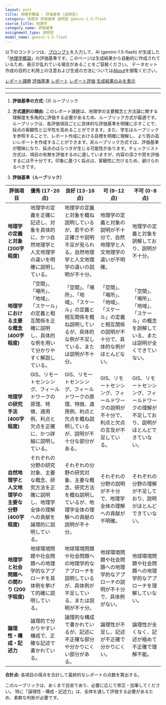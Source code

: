 ```yaml
---
layout: post
title: 地理学概論 - 評価基準 (説明型)
category: 地理学 評価基準 説明型 gemini-1.5-flash
course_title: 地理学
category_name: 評価基準
assignment_type: 説明型
model_name: gemini-1.5-flash
---
```


以下のコンテンツは、[プロンプト](https://github.com/takedatoshiyuki/synthetic_assignments/tree/main/generated/地理学/gemini-1.5-flash/prompt_評価基準-説明型.md)を入力して、AI (gemini-1.5-flash) が生成した「[地理学概論](/contents/地理学/)」の評価基準です。このページは生成結果から自動的に作成されているため、表示が乱れている場合があることをご容赦ください。
データセット作成の目的と利用上の注意および生成の方法については[About](/About)を御覧ください。

[レポート課題](../レポート課題-説明型)
[評価基準](../評価基準-説明型)
[レポート](../レポート-説明型)
[レポート評価](../レポート評価-説明型)
[生成結果のみを表示](https://github.com/takedatoshiyuki/synthetic_assignments/tree/main/generated/地理学/gemini-1.5-flash/評価基準-説明型.md)
  

***
***
  
1. **評価基準の方式:** (3) ルーブリック

2. **方式選択の理由:** このレポート課題は、地理学の主要概念と方法論に関する理解度を多角的に評価する必要があるため、ルーブリック方式が最適です。ルーブリックは、各評価項目ごとに具体的な評価基準を明確に示すことで、採点の客観性と公平性を高めることができます。また、学生はルーブリックを参照することで、レポート作成における目標を明確に理解し、より質の高いレポートを作成することができます。非ルーブリック方式では、評価基準が曖昧になり、採点のばらつきが生じる可能性があります。チェックリスト方式は、項目の有無を評価するのに適していますが、内容の深さや質を評価するには不十分です。印象に基づく採点は、客観性に欠けるため、避けられるべきです。


3. **評価基準（ルーブリック）**

| 評価項目 | 優秀 (17-20点) | 良好 (13-16点) | 可 (9-12点) | 不可 (0-8点) |
|---|---|---|---|---|
| **地理学の定義と対象 (200字程度)** | 地理学の定義を正確に記述し、対象を具体的に、かつ自然地理学と人文地理学の違いを明確に説明している。 | 地理学の定義と対象を概ね説明しているが、若干の不正確さや説明不足が見られる。自然地理学と人文地理学の違いの説明が不十分。 | 地理学の定義と対象の説明が不十分で、自然地理学と人文地理学の違いが不明確。 | 地理学の定義と対象を誤解しており、説明が不十分。 |
| **地理学における主要な概念 (400字程度)** | 「空間」、「場所」、「地域」、「スケール」の定義と相互関係を正確に説明し、具体的な例を用いて分かりやすく解説している。 | 「空間」、「場所」、「地域」、「スケール」の定義と相互関係を概ね説明しているが、具体的な例が不足している、または説明が不十分。 | 「空間」、「場所」、「地域」、「スケール」の定義と相互関係の説明が不十分で、具体的な例がほとんどない。 | 「空間」、「場所」、「地域」、「スケール」の概念を誤解している、または説明が全くできていない。 |
| **地理学の研究手法 (400字程度)** | GIS、リモートセンシング、フィールドワークの原理、特徴、適用例、利点と欠点を正確に、かつ詳細に説明している。 | GIS、リモートセンシング、フィールドワークの原理、特徴、適用例、利点と欠点を概ね説明しているが、説明が不十分な部分がある。 | GIS、リモートセンシング、フィールドワークの説明が不十分で、利点と欠点の言及が不足している。 | GIS、リモートセンシング、フィールドワークの理解が不足しており、説明がほとんどできていない。 |
| **自然地理学と人文地理学の主要な分野 (400字程度)** | それぞれの分野の研究対象、主要な概念、研究方法を正確に説明し、地理学全体の理解への貢献を論理的に説明している。 | それぞれの分野の研究対象、主要な概念、研究方法を概ね説明しているが、地理学全体の理解への貢献の説明が不十分。 | それぞれの分野の説明が不十分で、地理学全体の理解への貢献が不明確。 | それぞれの分野の理解が不足しており、説明がほとんどできていない。 |
| **地理学と社会問題への関わり (200字程度)** | 地球環境問題や社会問題への地理学的なアプローチを具体例を挙げて的確に説明している。 | 地球環境問題や社会問題への地理学的なアプローチを説明しているが、具体例が不足している、または説明が不十分。 | 地球環境問題や社会問題への地理学的なアプローチの説明が不十分で、具体例がない。 | 地球環境問題や社会問題への地理学的なアプローチを理解していない。 |
| **論理性・構成・記述力** | 論理的で分かりやすい構成で、正確な記述で書かれている。 | 論理的な構成で書かれているが、記述に不正確な部分や分かりにくい部分がある。 | 論理性が不足し、記述が不正確で分かりにくい。 | 論理性が全くなく、記述が極めて不正確で理解不能。 |


**合計点:** 各項目の得点を合計して最終的なレポートの点数を算出する。


このルーブリックは、あくまで目安であり、必要に応じて修正・加筆してください。  特に「論理性・構成・記述力」は、全体を通して評価する必要があるため、柔軟な判断が必要です。
